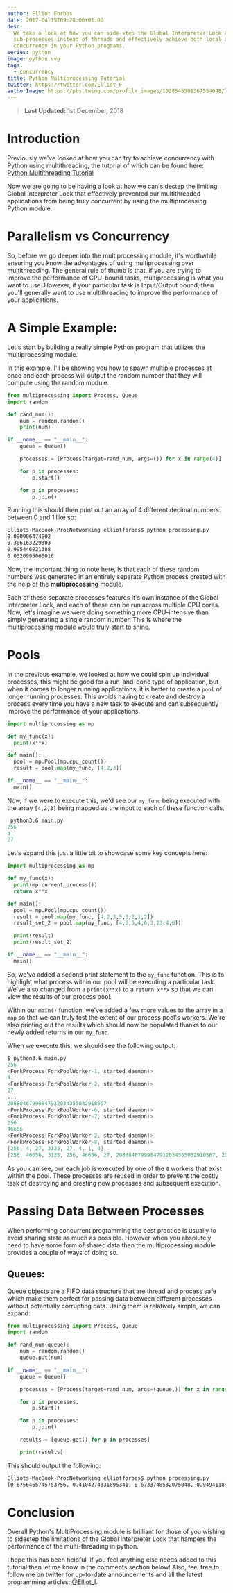 ```yaml
---
author: Elliot Forbes
date: 2017-04-15T09:28:06+01:00
desc:
  We take a look at how you can side-step the Global Interpreter Lock by using
  sub-processes instead of threads and effectively achieve both local and remote
  concurrency in your Python programs.
series: python
image: python.svg
tags:
  - concurrency
title: Python Multiprocessing Tutorial
twitter: https://twitter.com/Elliot_F
authorImage: https://pbs.twimg.com/profile_images/1028545501367554048/lzr43cQv_400x400.jpg
---
```


> **Last Updated:** 1st December, 2018

# Introduction

Previously we've looked at how you can try to achieve concurrency with Python
using multithreading, the tutorial of which can be found here:
[Python Multithreading Tutorial](/python/python-multithreading-tutorial/)

Now we are going to be having a look at how we can sidestep the limiting Global
Interpreter Lock that effectively prevented our multithreaded applications from
being truly concurrent by using the multiprocessing Python module.

# Parallelism vs Concurrency

So, before we go deeper into the multiprocessing module, it's worthwhile
ensuring you know the advantages of using multiprocessing over multithreading.
The general rule of thumb is that, if you are trying to improve the performance
of CPU-bound tasks, multiprocessing is what you want to use. However, if your
particular task is Input/Output bound, then you'll generally want to use
multithreading to improve the performance of your applications.

# A Simple Example:

Let's start by building a really simple Python program that utilizes the
multiprocessing module.

In this example, I'll be showing you how to spawn multiple processes at once and
each process will output the random number that they will compute using the
random module.

```python
from multiprocessing import Process, Queue
import random

def rand_num():
    num = random.random()
    print(num)

if __name__ == "__main__":
    queue = Queue()

    processes = [Process(target=rand_num, args=()) for x in range(4)]

    for p in processes:
        p.start()

    for p in processes:
        p.join()
```

Running this should then print out an array of 4 different decimal numbers
between 0 and 1 like so:

```bash
Elliots-MacBook-Pro:Networking elliotforbes$ python processing.py
0.090906474002
0.306163229303
0.995446921388
0.0320995066016
```

Now, the important thing to note here, is that each of these random numbers was
generated in an entirely separate Python process created with the help of the
**multiprocessing** module.

Each of these separate processes features it's own instance of the Global
Interpreter Lock, and each of these can be run across multiple CPU cores. Now,
let's imagine we were doing something more CPU-intensive than simply generating
a single random number. This is where the multiprocessing module would truly
start to shine.

# Pools

In the previous example, we looked at how we could spin up individual processes,
this might be good for a run-and-done type of application, but when it comes to
longer running applications, it is better to create a `pool` of longer running
processes. This avoids having to create and destroy a process every time you
have a new task to execute and can subsequently improve the performance of your
applications.

```py
import multiprocessing as mp

def my_func(x):
  print(x**x)

def main():
  pool = mp.Pool(mp.cpu_count())
  result = pool.map(my_func, [4,2,3])

if __name__ == "__main__":
  main()
```

Now, if we were to execute this, we'd see our `my_func` being executed with the
array `[4,2,3]` being mapped as the input to each of these function calls.

```s
 python3.6 main.py
256
4
27
```

Let's expand this just a little bit to showcase some key concepts here:

```py
import multiprocessing as mp

def my_func(x):
  print(mp.current_process())
  return x**x

def main():
  pool = mp.Pool(mp.cpu_count())
  result = pool.map(my_func, [4,2,3,5,3,2,1,2])
  result_set_2 = pool.map(my_func, [4,6,5,4,6,3,23,4,6])

  print(result)
  print(result_set_2)

if __name__ == "__main__":
  main()
```

So, we've added a second print statement to the `my_func` function. This is to
highlight what process within our pool will be executing a particular task.
We've also changed from a `print(x**x)` to a `return x**x` so that we can view
the results of our process pool.

Within our `main()` function, we've added a few more values to the array in a
`map` so that we can truly test the extent of our process pool's workers. We're
also printing out the results which should now be populated thanks to our newly
added returns in our `my_func`.

When we execute this, we should see the following output:

```s
$ python3.6 main.py
256
<ForkProcess(ForkPoolWorker-1, started daemon)>
4
<ForkProcess(ForkPoolWorker-2, started daemon)>
27
...
20880467999847912034355032910567
<ForkProcess(ForkPoolWorker-6, started daemon)>
<ForkProcess(ForkPoolWorker-7, started daemon)>
256
46656
<ForkProcess(ForkPoolWorker-2, started daemon)>
<ForkProcess(ForkPoolWorker-8, started daemon)>
[256, 4, 27, 3125, 27, 4, 1, 4]
[256, 46656, 3125, 256, 46656, 27, 20880467999847912034355032910567, 256, 46656]
```

As you can see, our each job is executed by one of the `8` workers that exist
within the pool. These processes are reused in order to prevent the costly task
of destroying and creating new processes and subsequent execution.

# Passing Data Between Processes

When performing concurrent programming the best practice is usually to avoid
sharing state as much as possible. However when you absolutely need to have some
form of shared data then the multiprocessing module provides a couple of ways of
doing so.

## Queues:

Queue objects are a FIFO data structure that are thread and process safe which
make them perfect for passing data between different processes without
potentially corrupting data. Using them is relatively simple, we can expand:

```python
from multiprocessing import Process, Queue
import random

def rand_num(queue):
    num = random.random()
    queue.put(num)

if __name__ == "__main__":
    queue = Queue()

    processes = [Process(target=rand_num, args=(queue,)) for x in range(4)]

    for p in processes:
        p.start()

    for p in processes:
        p.join()

    results = [queue.get() for p in processes]

    print(results)
```

This should output the following:

```bash
Elliots-MacBook-Pro:Networking elliotforbes$ python processing.py
[0.6756465745753756, 0.4104274331895341, 0.6733748532075048, 0.9494118991646461]
```

# Conclusion

Overall Python's MultiProcessing module is brilliant for those of you wishing to
sidestep the limitations of the Global Interpreter Lock that hampers the
performance of the multi-threading in python.

I hope this has been helpful, if you feel anything else needs added to this
tutorial then let me know in the comments section below! Also, feel free to
follow me on twitter for up-to-date announcements and all the latest programming
articles: [@Elliot_f](https://twitter.com/elliot_f).
